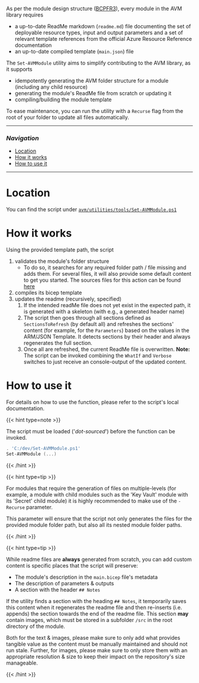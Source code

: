 As per the module design structure ([BCPFR3](/Azure-Verified-Modules/specs/bicep/#id-bcpfr3---category-composition---directory-and-file-structure)), every module in the AVM library requires
- a up-to-date ReadMe markdown (`readme.md`) file documenting the set of deployable resource types, input and output parameters and a set of relevant template references from the official Azure Resource Reference documentation
- an up-to-date compiled template (`main.json`) file

The `Set-AVMModule` utility aims to simplify contributing to the AVM library, as it supports
- idempotently generating the AVM folder structure for a module (including any child resource)
- generating the module's ReadMe file from scratch or updating it
- compiling/building the module template

To ease maintenance, you can run the utility with a `Recurse` flag from the root of your folder to update all files automatically.

---

### _Navigation_

- [Location](#location)
- [How it works](#how-it-works)
- [How to use it](#how-to-use-it)

---
# Location

You can find the script under [`avm/utilities/tools/Set-AVMModule.ps1`](https://github.com/Azure/bicep-registry-modules/blob/main/avm/utilities/tools/Set-AVMModule.ps1)

# How it works

Using the provided template path, the script
1. validates the module's folder structure
    - To do so, it searches for any required folder path / file missing and adds them. For several files, it will also provide some default content to get you started. The sources files for this action can be found [here](https://github.com/Azure/bicep-registry-modules/tree/main/avm/utilities/tools/helper/src)
1. compiles its bicep template
1. updates the readme (recursively, specified)
    1. If the intended readMe file does not yet exist in the expected path, it is generated with a skeleton (with e.g., a generated header name)
    1. The script then goes through all sections defined as `SectionsToRefresh` (by default all) and refreshes the sections' content (for example, for the `Parameters`) based on the values in the ARM/JSON Template. It detects sections by their header and always regenerates the full section.
    1. Once all are refreshed, the current ReadMe file is overwritten. **Note:** The script can be invoked combining the `WhatIf` and `Verbose` switches to just receive an console-output of the updated content.

# How to use it

For details on how to use the function, please refer to the script's local documentation.

{{< hint type=note >}}

The script must be loaded ('_dot-sourced_') before the function can be invoked.
```PowerShell
. 'C:/dev/Set-AVMModule.ps1'
Set-AVMModule (...)
```

{{< /hint >}}

{{< hint type=tip >}}

For modules that require the generation of files on multiple-levels (for example, a module with child modules such as the 'Key Vault' module with its 'Secret' child module) it is highly recommended to make use of the `-Recurse` parameter.

This parameter will ensure that the script not only generates the files for the provided module folder path, but also all its nested module folder paths.

{{< /hint >}}

{{< hint type=tip >}}

While readme files are **always** generated from scratch, you can add custom content is specific places that the script will preserve:
- The module's description in the `main.bicep` file's metadata
- The description of parameters & outputs
- A section with the header `## Notes`

If the utility finds a section with the heading `## Notes`, it temporarily saves this content when it regenerates the readme file and then re-inserts (i.e. appends) the section towards the end of the readme file. This section **may** contain images, which must be stored in a subfolder `/src` in the root directory of the module. 

Both for the text & images, please make sure to only add what provides tangible value as the content must be manually maintained and should not run stale. Further, for images, please make sure to only store them with an appropriate resolution & size to keep their impact on the repository's size manageable.

{{< /hint >}}
